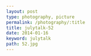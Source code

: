 ```yaml
---
layout: post
type: photography, picture
permalink: /photography/:title
title: julytalk-52
date: 2014-01-16
keyword: julytalk
path: 52.jpg
---
```




